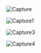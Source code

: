 


![Capture](https://github.com/hllyrtmn/turnkey_challenge/assets/30552189/8ac2125b-3b96-470e-929f-c43bbd510a24)

![Capture1](https://github.com/hllyrtmn/turnkey_challenge/assets/30552189/9ed176f2-bfd7-4c02-a1bb-ca6bfb74f8c7)

![Capture3](https://github.com/hllyrtmn/turnkey_challenge/assets/30552189/ceee8f6b-9009-4029-95d8-84dffa0711b6)

![Capture4](https://github.com/hllyrtmn/turnkey_challenge/assets/30552189/4b64d7cf-97cc-4559-aabc-80e3bcccfef7)


